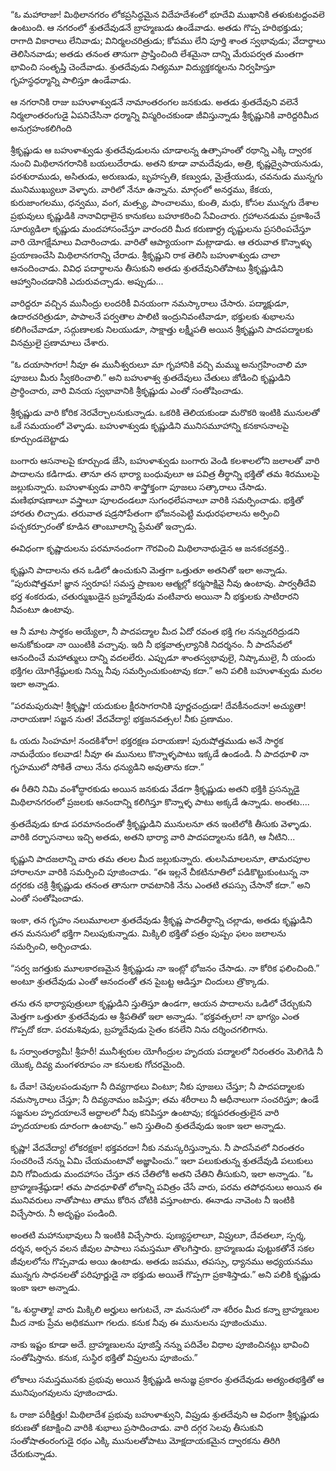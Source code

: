 ﻿“ఓ మహారాజా! మిథిలానగరం లోకప్రసిద్ధమైన విదేహదేశంలో భూదేవి ముఖానికి తళుకుటద్దంవలె ఉంటుంది. ఆ నగరంలో శ్రుతదేవుడనే బ్రాహ్మణుడు ఉండేవాడు. అతడు గొప్ప హరిభక్తుడు; రాగాది వికారాలు లేనివాడు; వినిర్మలచరిత్రుడు; కోపము లేని పూర్తి శాంత స్వభావుడు; వేదార్థాలు తెలిసినవాడు; అతడు తనంత తానుగా ప్రాప్తించింది లేశమైనా దాన్ని మేరుపర్వత మంతగా భావించి సంతృప్తి చెందేవాడు. శ్రుతదేవుడు నిత్యమూ విద్యుక్తకర్మలను నిర్వహిస్తూ గృహస్థధర్మాన్ని పాలిస్తూ ఉండేవాడు. 

ఆ నగరానికి రాజు బహుళాశ్వుడనే నామాంతరంగల జనకుడు. అతడు శ్రుతదేవుని వలెనే నిర్మలాంతరంగుడై ఏపనిచేసినా ధర్మాన్ని విస్మరించకుండా జీవిస్తున్నాడు శ్రీకృష్ణునికి వారిద్దరిమీద అనుగ్రహంకలిగింది 

శ్రీకృష్ణుడు ఆ బహుళాశ్వుడు శ్రుతదేవుడులను చూడాలన్న ఉత్సాహంతో రథాన్ని ఎక్కి ద్వారక నుంచి మిథిలానగరానికి బయలుదేరాడు. అతని కూడా వామదేవుడు, అత్రి, కృష్ణద్వైపాయనుడు, పరశురాముడు, అసితుడు, అరుణుడు, బృహస్పతి, కణ్వుడు, మైత్రేయుడు, చవనుడు మున్నగు మునిముఖ్యులూ వెళ్ళారు. వారిలో నేనూ ఉన్నాను. మార్గంలో అనర్తము, కేకయ, కురుజాంగలము, ధన్వము, వంగ, మత్స్య, పాంచాలము, కుంతి, మధు, కోసల మున్నగు దేశాల ప్రభువులు కృష్ణుడికి నానావిధాలైన కానుకలు బహూకరించి సేవించారు. గ్రహాలనడుమ ప్రకాశించే సూర్యుడిలా కృష్ణుడు మందహాసంచేస్తూ వారందరి మీద కరుణార్ద్ర దృష్టులను ప్రసరింపచేస్తూ వారి యోగక్షేమాలు విచారించాడు. వారితో ఆప్యాయంగా మట్లాడాడు. ఆ తరువాత కొన్నాళ్ళు ప్రయాణంచేసి మిథిలానగరాన్ని చేరాడు. శ్రీకృష్ణుని రాక తెలిసి బహుళాశ్వుడు చాలా ఆనందించాడు. వివిధ పదార్థాలను తీసుకుని అతడు శ్రుతదేవునితోపాటు శ్రీకృష్ణుడిని ఆహ్వానించడానికి ఎదురువచ్చాడు. అప్పుడు... 

వారిద్దరూ వచ్చిన మునీంద్రు లందరికీ వినయంగా నమస్కారాలు చేసారు. పద్మాక్షుడూ, ఉదారచరిత్రుడూ, పాపాలనే పర్వతాల పాలిటి ఇంద్రునివంటివాడూ, భక్తులకు శుభాలను కలిగించేవాడూ, సద్గుణాలకు నిలయుడూ, సాక్షాత్తు లక్ష్మీపతి అయిన శ్రీకృష్ణుని పాదపద్మాలకు వినమ్రులై ప్రణామాలు చేశారు. 

“ఓ దయాసాగరా! నీవూ ఈ మునీశ్వరులూ మా గృహానికి వచ్చి మమ్ము అనుగ్రహించాలి మా పూజలు మీరు స్వీకరించాలి.” అని బహుళాశ్వ శ్రుతదేవులు చేతులు జోడించి కృష్ణుడిని ప్రార్థించారు, వారి వినయ స్వభావానికి శ్రీకృష్ణుడు ఎంతో సంతోషించాడు. 

శ్రీకృష్ణుడు వారి కోరిక నెరవేర్చాలనుకున్నాడు. ఒకరికి తెలియకుండా మరొకరి ఇంటికి మునులతో ఒకే సమయంలో వెళ్ళాడు. బహుళాశ్వుడు కృష్ణుడిని మునిసమూహాన్ని కనకాసనాలపై కూర్చుండబెట్టాడు 

బంగారు ఆసనాలపై కూర్చుండ జేసి, బహుళాశ్వుడు బంగారు వెండి కలశాలలోని జలాలతో వారి పాదాలను కడిగాడు. తానూ తన భార్యా బంధువులూ ఆ పవిత్ర తీర్థాన్ని భక్తితో తమ శిరములపై జల్లుకున్నారు. బహుళాశ్వుడు వారిని శాస్త్రోక్తంగా పూజలు సత్కారాలు చేసాడు. మణిభూషణాలూ వస్త్రాలూ పూలదండలూ సుగంధలేపనాలూ వారికి సమర్పించాడు. భక్తితో హారతు లిచ్చాడు. తరువాత షడ్రసోపేతంగా భోజనంపెట్టి మధురఫలాలను అర్పించి పచ్చకర్పూరంతో కూడిన తాంబూలాన్ని ప్రేమతో ఇచ్చాడు. 

ఈవిధంగా కృష్ణాదులను పరమానందంగా గౌరవించి మిథిలానాథుడైన ఆ జనకచక్రవర్తి.. 

కృష్ణుని పాదాలను తన ఒడిలో ఉంచుకుని మెత్తగా ఒత్తుతూ అతనితో ఇలా అన్నాడు. “పురుషోత్తమా! జ్ఞాన స్వరూప! సమస్త ప్రాణుల ఆత్మల్లో కర్మసాక్షివై నీవు ఉంటావు. పార్వతీదేవి భర్త శంకరుడు, చతుర్ముఖుడైన బ్రహ్మదేవుడు వంటివారు అయినా నీ భక్తులకు సాటిరారని నీవంటూ ఉంటావు. 

ఆ నీ మాట సార్థకం అయ్యేలా, నీ పాదపద్మాల మీద ఏదో రవంత భక్తి గల నన్నుదరిద్రుడని అనుకోకుండా నా యింటికి వచ్చావు. ఇది నీ భక్తవాత్సల్యానికి నిదర్శనం. నీ పాదసేవలో ఆనందించే మహాత్ములు దాన్ని వదలలేరు. ఎప్పుడూ శాంతస్వభావులై, నిష్కాములై, నీ యందు భక్తిగల యోగిశ్రేష్ఠులకు నిన్ను నీవు సమర్పించుకుంటావు కదా.” అని పలికి బహుళాశ్వుడు మరల ఇలా అన్నాడు. 

“పరమపురుషా! శ్రీకృష్ణా! యదుకుల క్షీరసాగరానికి పూర్ణచంద్రుడా! దేవకీనందనా! అచ్యుతా! నారాయణా! సజ్జన నుత! వేదవేద్యా! భక్తజనవత్సల! నీకు ప్రణామం. 

ఓ యదు సింహమా! నందకిశోరా! భక్తరక్షణ పరాయణా! పురుషోత్తముడు అనే సార్థక నామధేయం కలవాడ! నీవూ ఈ మునులు కొన్నాళ్ళపాటు ఇక్కడే ఉండండి. నీ పాదధూళి నా గృహములో సోకితే చాలు నేను ధన్యుడిని అవుతాను కదా.” 

ఈ రీతిని నిమి వంశోద్ధారకుడు అయిన జనకుడు వేడగా శ్రీకృష్ణుడు అతని భక్తికి ప్రసన్నుడై మిథిలానగరంలో ప్రజలకు ఆనందాన్ని కలిగిస్తూ కొన్నాళ్ళ పాటు అక్కడే ఉన్నాడు. అంతట.... 

శ్రుతదేవుడు కూడ పరమానందంతో శ్రీకృష్ణుడిని మునులనూ తన ఇంటిలోకి తీసుకు వెళ్ళాడు. వారికి దర్భాసనాలు ఇచ్చి అతడు, అతని భార్యా వారి పాదపద్మాలను కడిగి, ఆ నీటిని... 

కృష్ణుని పాదజలాన్ని వారు తమ తలల మీద జల్లుకున్నారు. తులసిమాలలనూ, తామరపూల హారాలనూ వారికి సమర్పించి పూజించాడు. “ఈ ఇల్లనే చీకటినూతిలో పడికొట్టుకుంటున్న నా దగ్గరకు చక్రి శ్రీకృష్ణుడు తనంత తానుగా రావటానికి నేను ఎంతటి తపస్సు చేసానో కదా.” అని ఎంతో సంతోషించాడు. 

ఇంకా, తన గృహం నలుమూలలా శ్రుతదేవుడు శ్రీకృష్ణ పాదతీర్థాన్ని చల్లాడు, అతడు కృష్ణుడిని తన మనసులో భక్తిగా నిలుపుకున్నాడు. మిక్కిలి భక్తితో పత్రం పుష్పం ఫలం జలాలను సమర్పించి, అర్చించాడు. 

“సర్వ జగత్తుకు మూలకారణమైన శ్రీకృష్ణుడు నా ఇంట్లో భోజనం చేసాడు. నా కోరిక ఫలించింది.” అంటూ శ్రుతదేవుడు ఎంతో ఆనందంతో తన పైబట్ట ఆడిస్తూ చిందులు త్రొక్కాడు. 

తను తన భార్యాపుత్రులూ కృష్ణుడిని స్తుతిస్తూ ఉండగా, ఆయన పాదాలను ఒడిలో చేర్చుకుని మెత్తగా ఒత్తుతూ శ్రుతదేవుడు ఆ శ్రీపతితో ఇలా అన్నాడు. “భక్తవత్సలా! నా భాగ్యం ఎంత గొప్పదో కదా. పరమశివుడు, బ్రహ్మదేవుడు సైతం కనలేని నిను దర్శించగలిగాను. 

ఓ సర్వాంతర్యామీ! శ్రీహరీ! మునీశ్వరుల యోగీంద్రుల హృదయ పద్మాలలో నిరంతరం మెలిగెడి నీ యొక్క దివ్య మంగళరూపం నా కనులకు గోచరమైంది. 

ఓ దేవా! చెవులపండువుగా నీ దివ్యగాథలు వింటూ; నీకు పూజలు చేస్తూ; నీ పాదపద్మాలకు నమస్కారాలు చేస్తూ; నీ దివ్యనామం జపిస్తూ; తమ శరీరాలు నీ ఆధీనాలుగా సంచరిస్తూ; ఉండే సజ్జనుల హృదయాలనే అద్దాలలో నీవు కనిపిస్తూ ఉంటావు; కర్మపరతంత్రులైన వారి హృదయాలకు దూరంగా ఉంటావు.” అని స్తుతించి శ్రుతదేవుడు ఇంకా ఇలా అన్నాడు. 

కృష్ణా! వేదవేద్యా! లోకరక్షకా! భక్తవరదా! నీకు నమస్కరిస్తున్నాను. నీ పాదసేవలో నిరంతరం సంచరించే నన్ను ఏమి చేయమంటావో అజ్ఞాపించు.” ఇలా పలుకుతున్న శ్రుతదేవుడి పలుకులు విని గోవిందుడు మందహాసం చేస్తూ తన చేతిలోకి అతని చేతిని తీసుకుని, ఇలా అన్నాడు. “ఓ బ్రాహ్మణశ్రేష్ఠుడా! తమ పాదధూళితో లోకాన్ని పవిత్రం చేసే వారు, పరమ తపోధనులు అయిన ఈ మునివరులు నాతోపాటు తాము కోరిన చోటికి వస్తూంటారు. ఈనాడు నావెంట నీ ఇంటికి విచ్చేసారు. నీ అదృష్టం పండింది. 

అంతటి మహానుభావులు నీ ఇంటికి విచ్చేసారు. పుణ్యస్థలాలూ, విప్రులూ, దేవతలూ, స్పర్శ, దర్శన, అర్చన వలన జీవుల పాపాలు సమస్తమూ తొలగిస్తారు. బ్రాహ్మణుడు పుట్టుకతోనే సకల జీవులలోను గొప్పవాడు అయి ఉంటాడు. అతడు జపము, తపస్సు, ధ్యానము అధ్యయనము మున్నగు సాధనలతో పరిపూర్ణుడై నా భక్తుడు అయితే గొప్పగా ప్రకాశిస్తాడు.” అని పలికి కృష్ణుడు ఇంకా ఇలా అన్నాడు. 

“ఓ శుద్ధాత్మా! వారు మిక్కిలి అర్హులు అగుటచే, నా మనసులో నా శరీరం మీద కన్నా బ్రాహ్మణుల మీద నాకు ప్రేమ అధికముగా గలదు. కనుక నీవు ఈ మునులను పూజించుము. 

నాకు ఇష్టం కూడా అదే. బ్రాహ్మణులను పూజిస్తే నన్ను పదివేల విధాల పూజించినట్లు భావించి సంతోషిస్తాను. కనుక, సుస్థిర భక్తితో విప్రులను పూజించు.” 

లోకాలు సమస్తమునకు ప్రభువు అయిన శ్రీకృష్ణుడి అనుజ్ఞ ప్రకారం శ్రుతదేవుడు అత్యంతభక్తితో ఆ మునిపుంగవులను పూజించాడు. 

ఓ రాజా పరీక్షిత్తు! మిథిలాదేశ ప్రభువు బహుళాశ్వుని, విప్రుడు శ్రుతదేవుని ఆ విధంగా శ్రీకృష్ణుడు కరుణతో కటాక్షించి వారికి శుభాలు ప్రసాదించాడు. వారి దగ్గర సెలవు తీసుకుని సంతోషాతంరంగుడై రథం ఎక్కి మునులతోపాటు మోక్షదాయకమైన ద్వారకను తిరిగి చేరుకున్నాడు. 

